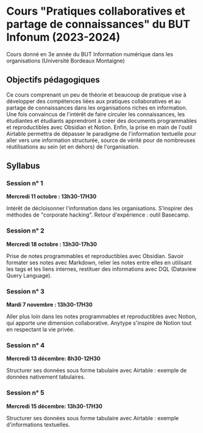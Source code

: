 # Cours "Pratiques collaboratives et partage de connaissances" du BUT Infonum (2023-2024)

Cours donné en 3e année du BUT Information numérique dans les organisations (Université Bordeaux Montaigne)

## Objectifs pédagogiques 

Ce cours comprenant un peu de théorie et beaucoup de pratique vise à développer des compétences liées aux pratiques collaboratives et au partage de connaissances dans les organisations riches en information. Une fois convaincus de l'intérêt de faire circuler les connaissances, les étudiantes et étudiants apprendront à créer des documents programmables et reproductibles avec Obsidian et Notion. Enfin, la prise en main de l'outil Airtable permettra de dépasser le paradigme de l'information textuelle pour aller vers une information structurée, source de vérité pour de nombreuses réutilisations au sein (et en dehors) de l'organisation.

## Syllabus 

### Session n° 1

**Mercredi 11 octobre : 13h30-17H30**

Intérêt de décloisonner l'information dans les organisations. S'inspirer des méthodes de "corporate hacking". Retour d'expérience : outil Basecamp.

### Session n° 2

**Mercredi 18 octobre : 13h30-17h30**

Prise de notes programmables et reproductibles avec Obsidian. Savoir formater ses notes avec Markdown, relier les notes entre elles en utilisant les tags et les liens internes, restituer des informations avec DQL (Dataview Query Language).

### Session n° 3

**Mardi 7 novembre : 13h30-17H30**

Aller plus loin dans les notes programmables et reproductibles avec Notion, qui apporte une dimension collaborative. Anytype s'inspire de Notion tout en respectant la vie privée.

### Session n° 4

**Mercredi 13 décembre: 8h30-12H30**

Structurer ses données sous forme tabulaire avec Airtable : exemple de données nativement tabulaires.

### Session n° 5

**Mercredi 15 décembre: 13h30-17H30**

Structurer ses données sous forme tabulaire avec Airtable : exemple d'informations textuelles.
